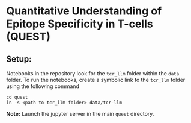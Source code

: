# Quantitative Understanding of Epitope Specificity in T-cells (QUEST)

## Setup:

Notebooks in the repository look for the `tcr_llm` folder within the `data` folder. 
To run the notebooks, create a symbolic link to the `tcr_llm` folder using the following command

```{bash}
cd quest
ln -s <path to tcr_llm folder> data/tcr-llm
```

**Note:** Launch the jupyter server in the main `quest` directory.
